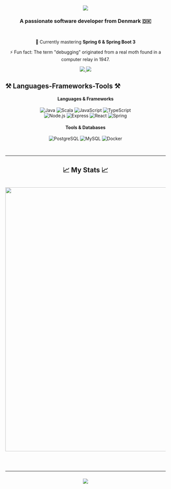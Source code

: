 <h1 align="center">
    <img src="https://readme-typing-svg.herokuapp.com/?font=Righteous&size=35&center=true&vCenter=true&width=500&height=70&duration=4000&lines=Hi+There!+👋;+I'm+Marouan+El+Haddad!;" />
</h1>

<h3 align="center">A passionate software developer from Denmark 🇩🇰</h3>

<br/>

<div align="center">

🌱 Currently mastering **Spring 6 & Spring Boot 3**

⚡ Fun fact: The term "debugging" originated from a real moth found in a computer relay in 1947.

</div>

<div align="center"> 
  <a href="mailto:marouan@tutanota.com">
    <img src="https://img.shields.io/badge/Gmail-333333?style=for-the-badge&logo=gmail&logoColor=red" />
  </a>
  <a href="https://www.linkedin.com/in/marouan-el-haddad/" target="_blank">
    <img src="https://img.shields.io/badge/LinkedIn-0077B5?style=for-the-badge&logo=linkedin&logoColor=white" target="_blank" />
  </a>
</div>

## ⚒️ Languages-Frameworks-Tools ⚒️

<div align="center">

#### Languages & Frameworks
![Java](https://skillicons.dev/icons?i=java) ![Scala](https://skillicons.dev/icons?i=scala) ![JavaScript](https://skillicons.dev/icons?i=javascript) ![TypeScript](https://skillicons.dev/icons?i=typescript)<br>
![Node.js](https://skillicons.dev/icons?i=nodejs) ![Express](https://skillicons.dev/icons?i=express) ![React](https://skillicons.dev/icons?i=react) ![Spring](https://skillicons.dev/icons?i=spring)

#### Tools & Databases
![PostgreSQL](https://skillicons.dev/icons?i=postgres) ![MySQL](https://skillicons.dev/icons?i=mysql) ![Docker](https://skillicons.dev/icons?i=docker)

</div>


<br/>
<hr/>

<h2 align="center">📈 My Stats 📈</h2>
<br>
<div align=center>
<img width="830" src="https://github-readme-activity-graph.vercel.app/graph?username=Marouan-El-Haddad&bg_color=21232a&color=a8eeff&line=61dafb&point=f0fcff&area=true&hide_border=false" />
</div>

<br/><br/>
<hr/>

<h3 align="center">
    <img src="https://readme-typing-svg.herokuapp.com/?font=Righteous&size=25&center=true&vCenter=true&width=500&height=70&duration=4000&lines=Thanks+for+visiting!+✌️;+Shoot+me+a+message+on+Linkedin!;I'm+always+down+to+network+:)">
</h3>

<br/>
